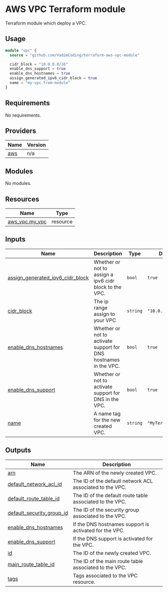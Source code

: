 # AWS VPC Terraform module
Terraform module which deploy a VPC.

## Usage
```tf
module "vpc" {
  source = "github.com/VadimCoding/terraform-aws-vpc-module"

  cidr_block = "10.0.0.0/16"
  enable_dns_support = true
  enable_dns_hostnames = true
  assign_generated_ipv6_cidr_block = true
  name = "my-vpc-from-module"
}
```

<!-- BEGIN_TF_DOCS -->
## Requirements

No requirements.

## Providers

| Name | Version |
|------|---------|
| <a name="provider_aws"></a> [aws](#provider\_aws) | n/a |

## Modules

No modules.

## Resources

| Name | Type |
|------|------|
| [aws_vpc.my_vpc](https://registry.terraform.io/providers/hashicorp/aws/latest/docs/resources/vpc) | resource |

## Inputs

| Name | Description | Type | Default | Required |
|------|-------------|------|---------|:--------:|
| <a name="input_assign_generated_ipv6_cidr_block"></a> [assign\_generated\_ipv6\_cidr\_block](#input\_assign\_generated\_ipv6\_cidr\_block) | Whether or not to assign a ipv6 cidr block to the VPC. | `bool` | `true` | no |
| <a name="input_cidr_block"></a> [cidr\_block](#input\_cidr\_block) | The ip range assign to your VPC | `string` | `"10.0.0.0/16"` | no |
| <a name="input_enable_dns_hostnames"></a> [enable\_dns\_hostnames](#input\_enable\_dns\_hostnames) | Whether or not to activate support for DNS hostnames in the VPC. | `bool` | `true` | no |
| <a name="input_enable_dns_support"></a> [enable\_dns\_support](#input\_enable\_dns\_support) | Whether or not to activate support for DNS in the VPC. | `bool` | `true` | no |
| <a name="input_name"></a> [name](#input\_name) | A name tag for the new created VPC. | `string` | `"MyTerraformVPC"` | no |

## Outputs

| Name | Description |
|------|-------------|
| <a name="output_arn"></a> [arn](#output\_arn) | The ARN of the newly created VPC. |
| <a name="output_default_network_acl_id"></a> [default\_network\_acl\_id](#output\_default\_network\_acl\_id) | The ID of the defautl network ACL associated to the VPC. |
| <a name="output_default_route_table_id"></a> [default\_route\_table\_id](#output\_default\_route\_table\_id) | The ID of the default route table associated to the VPC. |
| <a name="output_default_security_group_id "></a> [default\_security\_group\_id ](#output\_default\_security\_group\_id ) | The ID of the security group associated to the VPC. |
| <a name="output_enable_dns_hostnames"></a> [enable\_dns\_hostnames](#output\_enable\_dns\_hostnames) | If the DNS hostnames support is activated for the VPC. |
| <a name="output_enable_dns_support"></a> [enable\_dns\_support](#output\_enable\_dns\_support) | If the DNS support is activated for the VPC. |
| <a name="output_id"></a> [id](#output\_id) | The ID of the newly created VPC. |
| <a name="output_main_route_table_id"></a> [main\_route\_table\_id](#output\_main\_route\_table\_id) | The ID of the main route table associated to the VPC. |
| <a name="output_tags"></a> [tags](#output\_tags) | Tags associated to the VPC resource. |
<!-- END_TF_DOCS -->